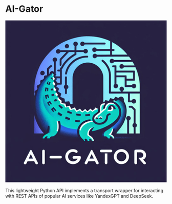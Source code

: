# AI-Gator

<a href="https://github.com/Tim55667757/AI-Gator/blob/master/README.md" target="_blank"><img src="https://github.com/Tim55667757/AI-Gator/blob/master/docs/media/AI-Gator-Logo-1024x1024px.png?raw=true" alt="AI-Gator-Logo" width="512" /></a>

This lightweight Python API implements a transport wrapper for interacting with REST APIs of popular AI services like YandexGPT and DeepSeek.

